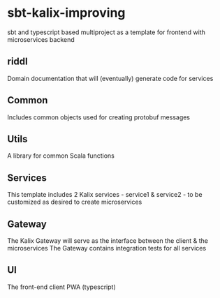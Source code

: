 # sbt-kalix-improving

sbt and typescript based multiproject as a template for frontend with microservices backend

## riddl

Domain documentation that will (eventually) generate code for services

## Common

Includes common objects used for creating protobuf messages

## Utils

A library for common Scala functions

## Services

This template includes 2 Kalix services - service1 & service2 - to be customized as desired to create microservices

## Gateway

The Kalix Gateway will serve as the interface between the client & the microservices
The Gateway contains integration tests for all services

## UI

The front-end client PWA (typescript)